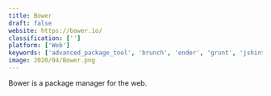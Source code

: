 ```yaml
---
title: Bower
draft: false 
website: https://bower.io/
classification: ['']
platform: ['Web']
keywords: ['advanced_package_tool', 'brunch', 'ender', 'grunt', 'jshint', 'jspm', 'launchdarkly', 'parcel', 'phing', 'pydist', 'synaptic', 'volo', 'webpack', 'yarn', 'yeoman', 'aptitude', 'npm', 'pacman_(package_manager)', 'stealjs']
image: 2020/04/Bower.png
---
```

Bower is a package manager for the web.
